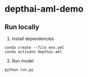 # depthai-aml-demo

## Run locally

1. Install dependencies

```
conda create --file env.yml
conda activate depthai-aml
```

2. Run model

```
python run.py
```